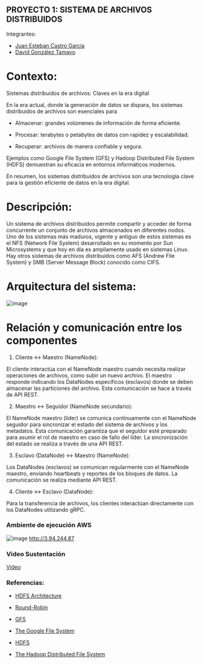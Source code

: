 ## PROYECTO 1: SISTEMA DE ARCHIVOS DISTRIBUIDOS

 Integrantes:

* [Juan Esteban Castro García](https://github.com/castro-1)
* [David González Tamayo](https://github.com/dgonzalezt2)

# Contexto: 

Sistemas distribuidos de archivos: Claves en la era digital 

En la era actual, donde la generación de datos se dispara, los sistemas distribuidos de archivos son esenciales para 

* Almacenar: grandes volúmenes de información de forma eficiente. 

* Procesar: terabytes o petabytes de datos con rapidez y escalabilidad. 

* Recuperar: archivos de manera confiable y segura. 

Ejemplos como Google File System (GFS) y Hadoop Distributed File System (HDFS) demuestran su eficacia en entornos informáticos modernos. 

En resumen, los sistemas distribuidos de archivos son una tecnología clave para la gestión eficiente de datos en la era digital. 

# Descripción:  

Un sistema de archivos distribuidos permite compartir y acceder de forma concurrente un conjunto de archivos almacenados en diferentes nodos. Uno de los sistemas más maduros, vigente y antiguo de estos sistemas es el NFS (Network File System) desarrollado en su momento por Sun Microsystems y que hoy en día es ampliamente usado en sistemas Linux. Hay otros sistemas de archivos distribuidos como AFS (Andrew File System) y SMB (Server Message Block) conocido como CIFS. 

# Arquitectura del sistema: 

![image](https://github.com/dgonzalezt2/proyecto1-st0263/assets/81880494/a192a1c4-7cf6-42c4-ad08-cc1628279bb9)

# Relación y comunicación entre los componentes 

1. Cliente <-> Maestro (NameNode): 

El cliente interactúa con el NameNode maestro cuando necesita realizar operaciones de archivos, como subir un nuevo archivo. El maestro responde indicando los DataNodes específicos (esclavos) donde se deben almacenar las particiones del archivo. Esta comunicación se hace a través de API REST. 

2. Maestro <-> Seguidor (NameNode secundario): 

El NameNode maestro (líder) se comunica continuamente con el NameNode seguidor para sincronizar el estado del sistema de archivos y los metadatos. Esta comunicación garantiza que el seguidor esté preparado para asumir el rol de maestro en caso de fallo del líder. La sincronización del estado se realiza a través de una API REST. 

3. Esclavo (DataNode) <-> Maestro (NameNode): 

Los DataNodes (esclavos) se comunican regularmente con el NameNode maestro, enviando heartbeats y reportes de los bloques de datos. La comunicación se realiza mediante API REST. 

4. Cliente <-> Esclavo (DataNode): 

Para la transferencia de archivos, los clientes interactúan directamente con los DataNodes utilizando gRPC. 

### Ambiente de ejecución AWS

![image](https://github.com/dgonzalezt2/proyecto1-st0263/assets/81880494/b9721a5a-95fe-4747-8244-6b04d413d65c)
http://3.94.244.87

### Video Sustentación

[Video](https://youtu.be/EMdCnKGSY8k)

### Referencias:

* [HDFS Architecture](https://hadoop.apache.org/docs/current/hadoop-project-dist/hadoop-hdfs/HdfsDesign.html)
* [Round-Robin](https://www.linkedin.com/advice/0/how-does-round-robin-algorithm-schedule-tasks-irh4c)

* [GFS](https://es.wikipedia.org/wiki/Google_File_System) 
* [The Google File System](https://g.co/kgs/XzwmU76)

* [HDFS](https://es.wikipedia.org/wiki/Hadoop_Distributed_File_System)
* [The Hadoop Distributed File System](https://ieeexplore.ieee.org/document/5496972)
